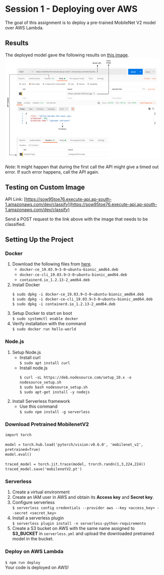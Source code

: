 # Session 1 - Deploying over AWS

The goal of this assignment is to deploy a pre-trained MobileNet V2 model over AWS Lambda.

## Results

The deployed model gave the following results on [this image](images/Yellow-Labrador-Retriever.jpg).  
<img src="images/results.png">

*Note:* It might happen that during the first call the API might give a timed out error. If such error happens, call the API again.

## Testing on Custom Image

API Link: [https://sow95toe76.execute-api.ap-south-1.amazonaws.com/dev/classify](https://sow95toe76.execute-api.ap-south-1.amazonaws.com/dev/classify)

Send a POST request to the link above with the image that needs to be classified.

## Setting Up the Project

### Docker

1. Download the following files from [here](https://download.docker.com/linux/ubuntu/dists/bionic/pool/stable/amd64/).
   - `docker-ce_19.03.9~3-0~ubuntu-bionic_amd64.deb`
   - `docker-ce-cli_19.03.9~3-0~ubuntu-bionic_amd64.deb`
   - `containerd.io_1.2.13-2_amd64.deb`
1. Install Docker
   ```[bash]
   $ sudo dpkg -i docker-ce_19.03.9~3-0~ubuntu-bionic_amd64.deb
   $ sudo dpkg -i docker-ce-cli_19.03.9~3-0~ubuntu-bionic_amd64.deb
   $ sudo dpkg -i containerd.io_1.2.13-2_amd64.deb
   ```
1. Setup Docker to start on boot  
   `$ sudo systemctl enable docker`
1. Verify installation with the command  
   `$ sudo docker run hello-world`

### Node.js

1. Setup Node.js
   - Install curl  
      `$ sudo apt install curl`
   - Install node.js
     ```[bash]
     $ curl -sL https://deb.nodesource.com/setup_10.x -o nodesource_setup.sh
     $ sudo bash nodesource_setup.sh
     $ sudo apt-get install -y nodejs
     ```
1. Install Serverless framework
   - Use this command  
      `$ sudo npm install -g serverless`

### Download Pretrained MobilenetV2

```[python]
import torch

model = torch.hub.load('pytorch/vision:v0.6.0', 'mobilenet_v2', pretrained=True)
model.eval()

traced_model = torch.jit.trace(model, trorch.randn(1,3,224,224))
traced_model.save('mobilenetV2.pt')
```

### Serverless

1. Create a virtual environment
1. Create an IAM user in AWS and obtain its **Access key** and **Secret key**.
1. Configure serverless  
   `$ serverless config credentials --provider aws --key <access_key> --secret <secret_key>`
1. Install a serverless plugin  
   `$ serverless plugin install -n serverless-python-requirements`
1. Create a S3 bucket on AWS with the same name assigned to **S3_BUCKET** in `serverless.yml` and upload the downloaded pretrained model in the bucket.

### Deploy on AWS Lambda

`$ npm run deploy`  
Your code is deployed on AWS!
